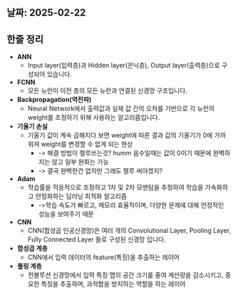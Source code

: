 ## 날짜: 2025-02-22

## 한줄 정리
- **ANN** 
    - Input layer(입력층)과 Hidden layer(은닉층), Output layer(출력층)으로 구성되어 있습니다.
- **FCNN** 
    - 모든 뉴런이 이전 층의 모든 뉴런과 연결된 신경망 구조입니다.
- **Backpropagation(역전파)**
    - Neural Network에서 출력값과 실제 값 간의 오차를 기반으로 각 뉴런의 weight를 조정하기 위해 사용하는 알고리즘입니다.
- **기울기 손실**
    - 기울기 값이 계속 곱해지다 보면 weight에 따른 결과 값의 기울기가 0에 가까워져 weight를 변경할 수 없게 되는 현상
        * -> 해결 방법이 렐루쓰는것? humm 음수일때는 값이 0이기 때문에 완벽하지는 않고 일부 완화는 가능
        * -> 결국 완벽한건 없지만 그래도 렐루 써야겠지?
- **Adam** 
    - 학습률을 적응적으로 조정하고 1차 및 2차 모멘텀을 추정하여 학습을 가속화하고 안정화하는 딥러닝 최적화 알고리즘
        * ->학습 속도가 빠르고, 메모리 효율적이며, 다양한 문제에 대해 안정적인 성능을 보여주기 때문
- **CNN**
    - CNN(합성곱 인공신경망)은 여러 개의 Convolutional Layer, Pooling Layer, Fully Connected Layer 들로 구성된 신경망 입니다.
- **합성곱 계층**
    - CNN에서 입력 데이터의 feature(특징)을 추출하는 레이어
- **풀링 계층**
    - 컨볼루션 신경망에서 입력 특징 맵의 공간 크기를 줄여 계산량을 감소시키고, 중요한 특징을 추출하며, 과적합을 방지하는 역할을 하는 레이어


